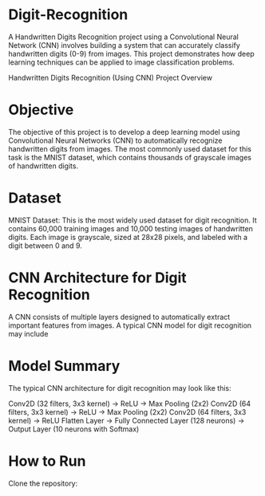 # Digit-Recognition

A Handwritten Digits Recognition project using a Convolutional Neural Network (CNN) involves building a system that can accurately classify handwritten digits (0-9) from images. This project demonstrates how deep learning techniques can be applied to image classification problems.

Handwritten Digits Recognition (Using CNN) Project Overview

# Objective

The objective of this project is to develop a deep learning model using Convolutional Neural Networks (CNN) to automatically recognize handwritten digits from images. The most commonly used dataset for this task is the MNIST dataset, which contains thousands of grayscale images of handwritten digits.

#  Dataset

MNIST Dataset: This is the most widely used dataset for digit recognition. It contains 60,000 training images and 10,000 testing images of handwritten digits. Each image is grayscale, sized at 28x28 pixels, and labeled with a digit between 0 and 9.

#  CNN Architecture for Digit Recognition

A CNN consists of multiple layers designed to automatically extract important features from images. A typical CNN model for digit recognition may include

# Model Summary

The typical CNN architecture for digit recognition may look like this:

Conv2D (32 filters, 3x3 kernel) → ReLU → Max Pooling (2x2)
Conv2D (64 filters, 3x3 kernel) → ReLU → Max Pooling (2x2)
Conv2D (64 filters, 3x3 kernel) → ReLU
Flatten Layer → Fully Connected Layer (128 neurons) → Output Layer (10 neurons with Softmax)

# How to Run

Clone the repository: 
